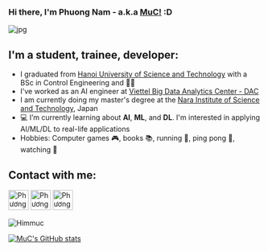 ### Hi there, I'm Phuong Nam - a.k.a [MuC!](https://github.com/hiimmuc) :D
![jpg](![image](https://github.com/hiimmuc/hiimmuc/blob/master/panda.jpeg))

## I'm a student, trainee, developer:

- I graduated from [Hanoi University of Science and Technology](https://hust.edu.vn/) with a BSc in Control Engineering and  :man_student:
- I've worked as an AI engineer at [Viettel Big Data Analytics Center - DAC](https://www.linkedin.com/company/dac-viettel/?fbclid=IwAR1krir8s6n7WMqy6MeXcwlmkRiwtNnjzRIaqHnHUm-iB7SOJtkcKFVr2Fk)
- I am currently doing my master's degree at the [Nara Institute of Science and Technology](https://www.naist.jp/en/), Japan
- 💻 I’m currently learning about **AI**, **ML**, and **DL**. I'm interested in applying AI/ML/DL to real-life applications
- Hobbies: Computer games 🎮, books 📚, running 🏃, ping pong 🏓, watching 🐼

## Contact with me:


[<img alt="Phương Nam Đặng" width=40px src="https://cdn.icon-icons.com/icons2/2428/PNG/512/linkedin_black_logo_icon_147114.png">](https://www.linkedin.com/in/phgnam-dang/)
[<img alt="Phương Nam Đặng" width=40px src="https://cdn.icon-icons.com/icons2/2108/PNG/512/facebook_icon_130940.png">](https://www.facebook.com/phgnam1811/)
[<img alt="Phương Nam Đặng" width=40px src="https://upload.wikimedia.org/wikipedia/commons/thumb/a/a5/Instagram_icon.png/1024px-Instagram_icon.png">](https://www.instagram.com/_muc_ko_den_/)



<p ><img  src="https://github-readme-stats.vercel.app/api/top-langs/?username=hiimmuc&layout=compact&title_color=f34f29&text_color=000000&icon_color=FF6C00&locale=" alt="Himmuc" /></p> 
<!-- <img src="https://github-readme-stats.vercel.app/api?username=hiimmuc&show_icons=true&&count_private=true&include_all_commits=true&custom_title=My%20stats%20around%20here&title_color=f34f29&text_color=000000&icon_color=FF6C00&locale="> -->

[![MuC's GitHub stats](https://github-readme-stats.vercel.app/api?username=hiimmuc)](https://github.com/hiimmuc/github-readme-stats)

<!-- ![MuC's GitHub stats](https://github-readme-stats.vercel.app/api?username=hiimmuc&show_icons=true&theme=radical) -->

<!-- ![gif2](https://i.pinimg.com/originals/50/25/73/502573b70c74a20de6c6d64c8c602880.gif) -->
